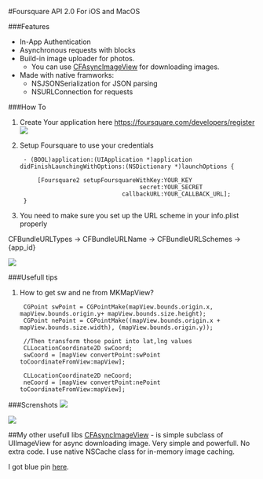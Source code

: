 #Foursquare API 2.0 For iOS and MacOS

###Features
* In-App Authentication
* Asynchronous requests with blocks
* Build-in image uploader for photos.
    * You can use [CFAsyncImageView](https://github.com/Constantine-Fry/CFAsyncImageView) for downloading images.
* Made with native framworks:
    * NSJSONSerialization for JSON parsing
    * NSURLConnection for requests


###How To

1. Create Your application here https://foursquare.com/developers/register
![](https://github.com/Constantine-Fry/Foursquare-API-v2/blob/master/img/site.png?raw=true)

2. Setup Foursquare to use your credentials


        - (BOOL)application:(UIApplication *)application didFinishLaunchingWithOptions:(NSDictionary *)launchOptions {
    
            [Foursquare2 setupFoursquareWithKey:YOUR_KEY
                                         secret:YOUR_SECRET
                                    callbackURL:YOUR_CALLBACK_URL];
        }
    
    
3. You need to make sure you set up the URL scheme in your info.plist properly

CFBundleURLTypes -> CFBundleURLName -> CFBundleURLSchemes -> {app_id}

![](https://github.com/Constantine-Fry/Foursquare-API-v2/blob/master/img/plist.png?raw=true)


###Usefull tips
1. How to get sw and ne from MKMapView?

        CGPoint swPoint = CGPointMake(mapView.bounds.origin.x, mapView.bounds.origin.y+ mapView.bounds.size.height);
        CGPoint nePoint = CGPointMake((mapView.bounds.origin.x + mapView.bounds.size.width), (mapView.bounds.origin.y));
    
        //Then transform those point into lat,lng values
        CLLocationCoordinate2D swCoord;
        swCoord = [mapView convertPoint:swPoint toCoordinateFromView:mapView];
    
        CLLocationCoordinate2D neCoord;
        neCoord = [mapView convertPoint:nePoint toCoordinateFromView:mapView];









###Screnshots
![](https://github.com/Constantine-Fry/Foursquare-API-v2/blob/master/img/photo%201.PNG?raw=true)


![](https://github.com/Constantine-Fry/Foursquare-API-v2/blob/master/img/photo%202.PNG?raw=true)

##My other usefull libs
[CFAsyncImageView](https://github.com/Constantine-Fry/CFAsyncImageView) - is simple subclass of UIImageView for async downloading image. Very simple and powerfull. No extra code. I use native NSCache class for in-memory image caching.



I got blue pin [here](http://graphicclouds.com/map-pin-icons/).

